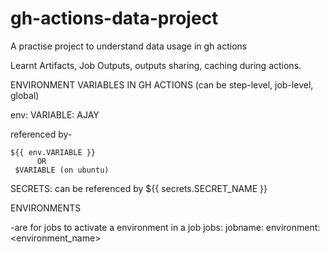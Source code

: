 # gh-actions-data-project
A practise project to understand data usage in gh actions


Learnt Artifacts, Job Outputs, outputs sharing, caching during actions.



ENVIRONMENT VARIABLES IN GH ACTIONS (can be step-level, job-level, global)

env:
    VARIABLE: AJAY
    
referenced by-

    ${{ env.VARIABLE }} 
          OR
     $VARIABLE (on ubuntu)


SECRETS: 
    can be referenced by
    ${{ secrets.SECRET_NAME }}



ENVIRONMENTS

-are for jobs
to activate a environment in a job
    jobs:
        jobname:
                environment: <environment_name>
